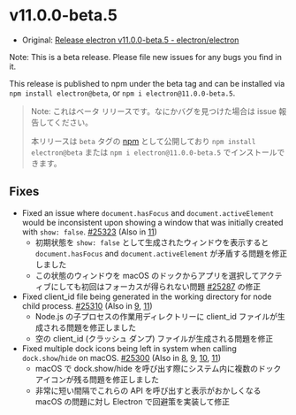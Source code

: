 # v11.0.0-beta.5

- Original: [Release electron v11.0.0-beta.5 - electron/electron](https://github.com/electron/electron/releases/tag/v11.0.0-beta.5)

Note: This is a beta release. Please file new issues for any bugs you find in it.

This release is published to npm under the beta tag and can be installed via `npm install electron@beta`, or `npm i electron@11.0.0-beta.5`.

> Note: これはベータ リリースです。なにかバグを見つけた場合は issue 報告してください。
>
> 本リリースは `beta` タグの [npm](https://www.npmjs.com/package/electron) として公開しており `npm install electron@beta` または `npm i electron@11.0.0-beta.5` でインストールできます。

## Fixes

- Fixed an issue where `document.hasFocus` and `document.activeElement` would be inconsistent upon showing a window that was initially created with `show: false`. [#25323](https://github.com/electron/electron/pull/25323) (Also in [11](https://github.com/electron/electron/pull/25323))
  - 初期状態を `show: false` として生成されたウィンドウを表示すると `document.hasFocus` and `document.activeElement` が矛盾する問題を修正しました
  - この状態のウィンドウを macOS のドックからアプリを選択してアクティブにしても初回はフォーカスが得られない問題 [#25287](https://github.com/electron/electron/issues/25287) の修正
- Fixed client_id file being generated in the working directory for node child process. [#25310](https://github.com/electron/electron/pull/25310) (Also in [9](https://github.com/electron/electron/pull/25316), [11](https://github.com/electron/electron/pull/25310))
  - Node.js の子プロセスの作業用ディレクトリーに client_id ファイルが生成される問題を修正しました
  - 空の client_id (クラッシュ ダンプ) ファイルが生成される問題を修正
- Fixed multiple dock icons being left in system when calling `dock.show`/`hide` on macOS. [#25300](https://github.com/electron/electron/pull/25300) (Also in [8](https://github.com/electron/electron/pull/25302), [9](https://github.com/electron/electron/pull/25301), [10](https://github.com/electron/electron/pull/25299), [11](https://github.com/electron/electron/pull/25300))
  - macOS で dock.show/hide を呼び出す際にシステム内に複数のドック アイコンが残る問題を修正しました
  - 非常に短い間隔でこれらの API を呼び出すと表示がおかしくなる macOS の問題に対し Electron で回避策を実装して修正
